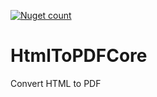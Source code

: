 [![Nuget count](http://img.shields.io/nuget/v/HtmlToPDFCore.svg)](http://www.nuget.org/packages/HtmlToPDFCore/)

# HtmlToPDFCore
Convert HTML to PDF
